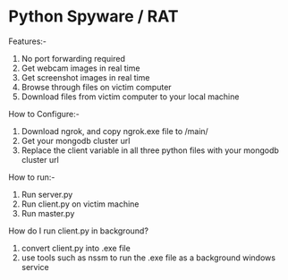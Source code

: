 # Python Spyware / RAT

Features:-
 1) No port forwarding required
 2) Get webcam images in real time
 3) Get screenshot images in real time
 4) Browse through files on victim computer
 5) Download files from victim computer to your local machine

How to Configure:-
 1) Download ngrok, and copy ngrok.exe file to /main/
 2) Get your mongodb cluster url
 3) Replace the client variable in all three python files with your mongodb cluster url

How to run:-
 1) Run server.py
 2) Run client.py on victim machine
 3) Run master.py

How do I run client.py in background?
1) convert client.py into .exe file
2) use tools such as nssm to run the .exe file as a background windows service
